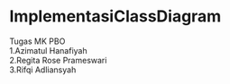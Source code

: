 # ImplementasiClassDiagram
Tugas MK PBO <br />
1.Azimatul Hanafiyah <br />
2.Regita Rose Prameswari <br />
3.Rifqi Adliansyah
